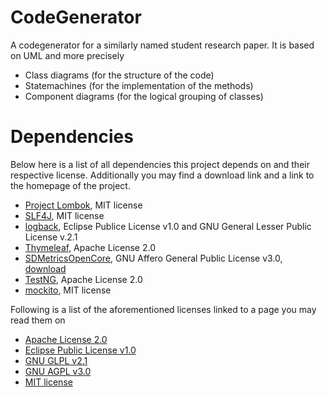 # CodeGenerator
A codegenerator for a similarly named student research paper.
It is based on UML and more precisely
* Class diagrams (for the structure of the code)
* Statemachines (for the implementation of the methods)
* Component diagrams (for the logical grouping of classes)

# Dependencies
Below here is a list of all dependencies this project depends on and their respective license. Additionally you may find a download link and a link to the homepage of the project.
* [Project Lombok](https://projectlombok.org/), MIT license
* [SLF4J](http://www.slf4j.org/), MIT license
* [logback](http://logback.qos.ch/index.html), Eclipse Publice License v1.0 and GNU General Lesser Public License v.2.1
* [Thymeleaf](https://www.thymeleaf.org/), Apache License 2.0
* [SDMetricsOpenCore](https://www.sdmetrics.com/), GNU Affero General Public License v3.0, [download](https://www.sdmetrics.com/OpenCore.html) 
* [TestNG](https://testng.org/doc/index.html), Apache License 2.0
* [mockito](https://site.mockito.org/), MIT license

Following is a list of the aforementioned licenses linked to a page you may read them on
* [Apache License 2.0](https://opensource.org/licenses/Apache-2.0)
* [Eclipse Public License v1.0](https://www.eclipse.org/legal/epl-v10.html)
* [GNU GLPL v2.1](https://www.gnu.org/licenses/old-licenses/lgpl-2.1.html)
* [GNU AGPL v3.0](https://www.gnu.org/licenses/agpl-3.0.en.html)
* [MIT license](https://opensource.org/licenses/MIT)
